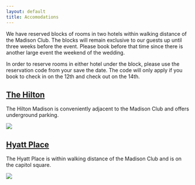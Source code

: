 ```yaml
---
layout: default
title: Accomodations
---
```


We have reserved blocks of rooms in two hotels within walking distance of the Madison Club.
The blocks will remain exclusive to our guests up until three weeks before the event.
Please book before that time since there is another large event the weekend of the wedding.

In order to reserve rooms in either hotel under the block, please use the reservation code from your save the date.
The code will only apply if you book to check in on the 12th and check out on the 14th.

[The Hilton](http://www3.hilton.com/en/hotels/wisconsin/hilton-madison-monona-terrace-MSNMHHF/index.html)
-----

The Hilton Madison is conveniently adjacent to the Madison Club and offers underground parking.

<div class="large"><img class="large" src="http://www3.hilton.com/resources/media/hi/MSNMHHF/en_US/img/shared/full_page_image_gallery/main/HH_hotelexterior01_675x359_FitToBoxSmallDimension_Center.jpg"></div>

[Hyatt Place](http://madisondowntown.place.hyatt.com/en/hotel/home.html)
------

The Hyatt Place is within walking distance of the Madison Club and is on the capitol square.

<div class="large"><img class="large" src="http://exp.cdn-hotels.com/hotels/4000000/3350000/3348100/3348068/3348068_68_z.jpg"></div>